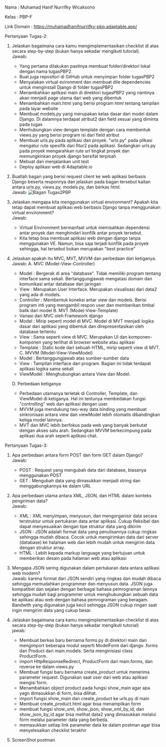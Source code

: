 Nama          : Muhamad Hanif Nurrifky Wicaksono

Kelas         : PBP-F

Link Domain   : https://muhamadhanifnurrifky-pbp.adaptable.app/

Pertanyaan Tugas-2:
1. Jelaskan bagaimana cara kamu mengimplementasikan checklist di atas secara step-by-step (bukan hanya sekadar mengikuti tutorial). <br>
   Jawab:
   - Yang pertama dilakukan pastinya membuat folder/direktori lokal dengan nama tugasPBP2.
   - Buat juga repositori di GitHub untuk menyimpan folder tugasPBP2
   - Menyalakan virtual evironment dan membuat dile dependencies untuk menginstall Django di folder tugasPBP2
   - Menambahkan aplikasi main di direktori tugasPBP2 yang nantinya akan menjadi page utama dari web yang dibentuk
   - Menambahkan main.html yang berisi program html tentang tampilan pada layar website
   - Membuat models.py yang merupakan kelas dasar dari model dalam Django. Di dalamnya terdapat atribut2 dan field sesuai yang diminta pada tugas
   - Menhubungkan view dengan template dengan cara membentuk views.py yang berisi program isi dari field atribut
   - Membuat urls.py pada aplikasi dan proyek. "urls.py" pada plikasi mengatur rute spesifik dari fitur2 pada aplikasi. Sedangkan urls.py pada proyek mengarahkan rute url tingkat proyek dan memungkinkan proyek django bersifat terpisah
   - Mebuat dan menjalankan unit test
   - Deploy aplikasi web di Adaptable.io
   
3. Buatlah bagan yang berisi request client ke web aplikasi berbasis Django beserta responnya dan jelaskan pada bagan tersebut kaitan antara urls.py, views.py, models.py, dan berkas html.<br>
   Jawab:
   ![Bagan Tugas2PBP](https://github.com/HanifRifky/TugasPBP2/assets/114400903/d8efca74-aea7-4ca9-9a5b-2b7ba381954c)
   
4. Jelaskan mengapa kita menggunakan virtual environment? Apakah kita tetap dapat membuat aplikasi web berbasis Django tanpa menggunakan virtual environment?<br>
   Jawab:
   - Virtual Environment bermanfaat untuk memisahkan dependensi antar proyek dan menghindari konfilk antar proyek tersebut.
   - Kita tetap bisa membuat aplikasi web dengan django tanpa menggunakan VE. Namun, bisa saja terjadi konflik pada proyek sehingga, hal tersebut bukan merupakan "best practice"
     
5. Jelaskan apakah itu MVC, MVT, MVVM dan perbedaan dari ketiganya.<br>
   Jawab:
   A. MVC (Model-View-Controller)
      - Model       : Bergerak di area "database". Tidak memiliki program tentang interface sama sekali. Bertanggungjawab mengatasi domain dan komunikasi antar database dan jaringan
      - View        : Merupakan User Interface. Merupakan visualisasi dari data2 yang ada di models.
      - Controller  : Membentuk koneksi antar view dan models. Berisi program inti yang mengambil respon user dan memberikan timbal balik dari model
   B. MVT (Model-View-Template)
      - Variasi dari MVC oleh Framework django
      - Model       : Mirip seperti model di MVC. Model di MVT menjadi logika dasar dari aplikasi yang dibentuk dan direpresentasikan oleh database tertentu
      - View        : Sama seperti view di MVC. Merupakan UI dan komponen-komponen yang terlihat di browser website atau aplikasi
      - Template    : Static kode dari sebuah HTML, mirip seperti view di MVT.
   C. MVVM (Model-View-ViewModel)
      - Model       : Bertanggungjawab atas sumber-sumber data
      - View        : Tampilan interface dari program. Bagian ini tidak terdapat aplikasi logika sama sekali
      - ViewModel   : Menghubungkan antara View dan Model.
  
   D. Perbedaan ketiganya
      - Perbedaan utamanya terletak di Controller, Template, dan ViewModel di ketiganya. Hal ini tentunya membedakan fungsi "controlling" web dan aplikasi dengan user.
      - MVVM juga mendukung two-way data binding yang membuat sinkronisasi antara view dan viewModel lebih otomatis dibandingkan ketiga model lainnya.
      - MVT dan MVC lebih berfokus pada web yang banyak berkutat dengan akses satu arah. Sedangkan MVVM berkecimpung pada aplikasi dua arah seperti aplikasi chat.
  
Pertanyaan Tugas-3:<br>
1. Apa perbedaan antara form POST dan form GET dalam Django?<br>
   Jawab:
   - POST : Request yang mengubah data dari database, biasanya menggunakan POST
   - GET  : Mengubah data yang dimasukkan menjadi string dan menggabungkannya ke dalam URL
  
2. Apa perbedaan utama antara XML, JSON, dan HTML dalam konteks pengiriman data?<br>
   Jawab:
   - XML   : XML menyimpan, menyusun, dan mengorganisir data secara terstruktur untuk pertukaran data antar aplikasi. Cukup fleksibel dan dapat menyesuaikan dengan tipe struktur data yang             dikirim
   - JSON  : JSON adalah format data yang penulisannya cukup ringkas sehingga mudah dibaca. Cocok untuk mengirimkan data dari server (database) ke halaman web dan lebih mudah untuk                     mengirim data dengan struktur array.
   - HTML  : Lebih kepada markup language yang bertujuan untuk memberikan desain pada halaman web atau aplikasi
  
3. Mengapa JSON sering digunakan dalam pertukaran data antara aplikasi web modern?<br>
   Jawab:
   karena format dari JSON sendiri yang ringkas dan mudah dibaca sehingga memudahkan programmer dan menyusun data. JSON juga kompatibel dan sejalan dengan berbagai bahasa pemrograman         lainnya sehingga mudah bagi programmer untuk menghubungkan sebuah data ke aplikasi atau web dengan bahasa pemrograman yang beragam. Bandwith yang digunakan juga kecil sehingga JSON        cukup ringan saat ingin mengirim data yang cukup besar.

4. Jelaskan bagaimana cara kamu mengimplementasikan checklist di atas secara step-by-step (bukan hanya sekadar mengikuti tutorial)<br>
   jawab:
   - Membuat berkas baru bernama forms.py di direktori main dan mengimport beberapa modul seperti ModelForm dari django .forms dan Product dari main.models. Serta menginisiasi class            ProductForm.
   - import HttpResponseRedirect, ProductForm dari main.forms, dan reverse ke dalam views.py
   - Membuat fungsi baru bernama create_product untuk menerima parameter request. Digunakan saat user dari web atau aplikasi mengisi form.
   - Menambahkan object product pada fungsi show_main agar apa yagn dimasukkan di form, bisa dilihat.
   - import fungsi show_main dan create_product ke urls.py di main
   - Membuat create_product.html agar bisa menampilkan form
   - membuat fungsi show_xml, show_json, show_xml_by_id, dan show_json_by_id agar bisa melihat data2 yang dimasukkan melalui form melalui parameter data yang berbeda.
   - memasukkan setiap link parameter data ke dalam postman agar bisa menyelesaikan checklist terakhir

5. ScreenShot postman
   
   
      

